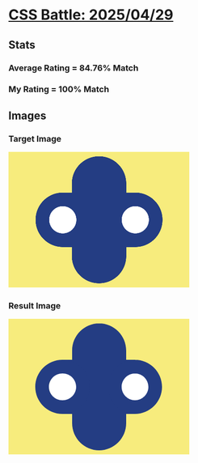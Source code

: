 # [CSS Battle: 2025/04/29](https://cssbattle.dev/play/Y0af1NBMZjuPEX46qo7a)

## Stats

### Average Rating = 84.76% Match

### My Rating = 100% Match

## Images

### Target Image

![](./images/target.png)

### Result Image

![](./images/result.png)
